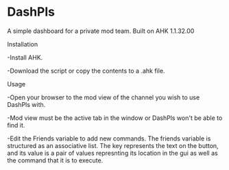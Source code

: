 # DashPls
A simple dashboard for a private mod team.
Built on AHK 1.1.32.00

Installation

-Install AHK.

-Download the script or copy the contents to a .ahk file.

Usage

-Open your browser to the mod view of the channel you wish to use DashPls with.

-Mod view must be the active tab in the window or DashPls won't be able to find it.

-Edit the Friends variable to add new commands. The friends variable is structured as an associative list. The key represents the text on the button, and its value is a pair of values represnting its location in the gui as well as the command that it is to execute.
